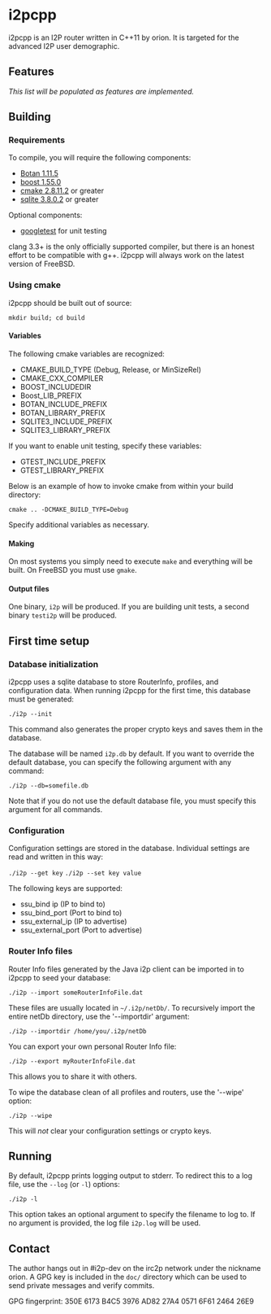 # i2pcpp

i2pcpp is an I2P router written in C++11 by orion. It is targeted for the advanced I2P user demographic.

## Features

*This list will be populated as features are implemented.*

## Building

### Requirements

To compile, you will require the following components:

* [Botan 1.11.5][1]
* [boost 1.55.0][2]
* [cmake 2.8.11.2][3] or greater
* [sqlite 3.8.0.2][4] or greater

Optional components:

* [googletest][5] for unit testing

clang 3.3+ is the only officially supported compiler, but there is an honest effort to be compatible with g++. i2pcpp will always work on the latest version of FreeBSD.

### Using cmake

i2pcpp should be built out of source:

`mkdir build; cd build`

#### Variables

The following cmake variables are recognized:

* CMAKE_BUILD_TYPE (Debug, Release, or MinSizeRel)
* CMAKE_CXX_COMPILER
* BOOST_INCLUDEDIR
* Boost_LIB_PREFIX
* BOTAN_INCLUDE_PREFIX
* BOTAN_LIBRARY_PREFIX
* SQLITE3_INCLUDE_PREFIX
* SQLITE3_LIBRARY_PREFIX

If you want to enable unit testing, specify these variables:

* GTEST_INCLUDE_PREFIX
* GTEST_LIBRARY_PREFIX

Below is an example of how to invoke cmake from within your build directory:

`cmake .. -DCMAKE_BUILD_TYPE=Debug`

Specify additional variables as necessary.

#### Making

On most systems you simply need to execute `make` and everything will be built. On FreeBSD you must use `gmake`.

#### Output files

One binary, `i2p` will be produced. If you are building unit tests, a second binary `testi2p` will be produced.

## First time setup

### Database initialization

i2pcpp uses a sqlite database to store RouterInfo, profiles, and configuration data. When running i2pcpp for the first time, this database must be generated:

`./i2p --init`

This command also generates the proper crypto keys and saves them in the database.

The database will be named `i2p.db` by default. If you want to override the default database, you can specify the following argument with any command:

`./i2p --db=somefile.db`

Note that if you do not use the default database file, you must specify this argument for all commands.

### Configuration

Configuration settings are stored in the database. Individual settings are read and written in this way:

`./i2p --get key`
`./i2p --set key value`

The following keys are supported:

* ssu_bind ip (IP to bind to)
* ssu_bind_port (Port to bind to)
* ssu_external_ip (IP to advertise)
* ssu_external_port (Port to advertise)

### Router Info files

Router Info files generated by the Java i2p client can be imported in to i2pcpp to seed your database:

`./i2p --import someRouterInfoFile.dat`

These files are usually located in `~/.i2p/netDb/`. To recursively import the entire netDb directory, use the '--importdir' argument:

`./i2p --importdir /home/you/.i2p/netDb`

You can export your own personal Router Info file:

`./i2p --export myRouterInfoFile.dat`

This allows you to share it with others.

To wipe the database clean of all profiles and routers, use the '--wipe' option:

`./i2p --wipe`

This will *not* clear your configuration settings or crypto keys.

## Running

By default, i2pcpp prints logging output to stderr. To redirect this to a log file, use the `--log` (or `-l`) options:

`./i2p -l`

This option takes an optional argument to specify the filename to log to. If no argument is provided, the log file `i2p.log` will be used.

## Contact

The author hangs out in #i2p-dev on the irc2p network under the nickname orion. A GPG key is included in the `doc/` directory which can be used to send private messages and verify commits.

GPG fingerprint: 350E 6173 B4C5 3976 AD82  27A4 0571 6F61 2464 26E9

[1]: http://botan.randombit.net/download.html
[2]: http://www.boost.org/users/download/
[3]: http://www.cmake.org/cmake/resources/software.html
[4]: http://www.sqlite.org/download.html
[5]: http://code.google.com/p/googletest/downloads/list
